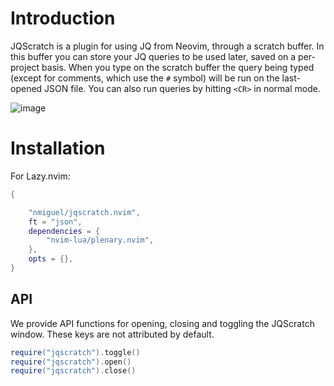 # Introduction

JQScratch is a plugin for using JQ from Neovim, through a scratch buffer. In this buffer you can store your JQ queries to be used later, saved on a per-project basis. When you type on the scratch buffer the query being typed (except for comments, which use the `#` symbol) will be run on the last-opened JSON file. You can also run queries by hitting `<CR>` in normal mode.

![image](https://github.com/user-attachments/assets/6f45a86d-baad-4cad-9f84-7a5ed8cb1819)

# Installation

For Lazy.nvim:
```lua
{

    "nmiguel/jqscratch.nvim",
    ft = "json",
    dependencies = {
        "nvim-lua/plenary.nvim",
    },
    opts = {},
}
```

## API

We provide API functions for opening, closing and toggling the JQScratch window. These keys are not attributed by default.
```lua
require("jqscratch").toggle()
require("jqscratch").open()
require("jqscratch").close()
```

